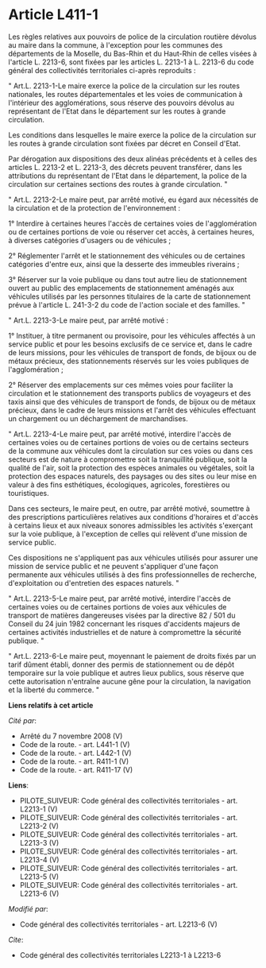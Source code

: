 # Article L411-1

Les règles relatives aux pouvoirs de police de la circulation routière dévolus au maire dans la commune, à l'exception pour
les communes des départements de la Moselle, du Bas-Rhin et du Haut-Rhin de celles visées à l'article L. 2213-6, sont fixées
par les articles L. 2213-1 à L. 2213-6 du code général des collectivités territoriales ci-après reproduits : 

" Art.L. 2213-1-Le maire exerce la police de la circulation sur les routes nationales, les routes départementales et les
voies de communication à l'intérieur des agglomérations, sous réserve des pouvoirs dévolus au représentant de l'Etat dans le
département sur les routes à grande circulation. 

Les conditions dans lesquelles le maire exerce la police de la circulation sur les routes à grande circulation sont fixées
par décret en Conseil d'Etat. 

Par dérogation aux dispositions des deux alinéas précédents et à celles des articles L. 2213-2 et L. 2213-3, des décrets
peuvent transférer, dans les attributions du représentant de l'Etat dans le département, la police de la circulation sur
certaines sections des routes à grande circulation. " 

" Art.L. 2213-2-Le maire peut, par arrêté motivé, eu égard aux nécessités de la circulation et de la protection de
l'environnement : 

1° Interdire à certaines heures l'accès de certaines voies de l'agglomération ou de certaines portions de voie ou réserver
cet accès, à certaines heures, à diverses catégories d'usagers ou de véhicules ; 

2° Réglementer l'arrêt et le stationnement des véhicules ou de certaines catégories d'entre eux, ainsi que la desserte des
immeubles riverains ; 

3° Réserver sur la voie publique ou dans tout autre lieu de stationnement ouvert au public des emplacements de stationnement
aménagés aux véhicules utilisés par les personnes titulaires de la carte de stationnement prévue à l'article L. 241-3-2 du
code de l'action sociale et des familles. " 

" Art.L. 2213-3-Le maire peut, par arrêté motivé : 

1° Instituer, à titre permanent ou provisoire, pour les véhicules affectés à un service public et pour les besoins exclusifs
de ce service et, dans le cadre de leurs missions, pour les véhicules de transport de fonds, de bijoux ou de métaux précieux,
des stationnements réservés sur les voies publiques de l'agglomération ; 

2° Réserver des emplacements sur ces mêmes voies pour faciliter la circulation et le stationnement des transports publics de
voyageurs et des taxis ainsi que des véhicules de transport de fonds, de bijoux ou de métaux précieux, dans le cadre de leurs
missions et l'arrêt des véhicules effectuant un chargement ou un déchargement de marchandises. 

" Art.L. 2213-4-Le maire peut, par arrêté motivé, interdire l'accès de certaines voies ou de certaines portions de voies ou
de certains secteurs de la commune aux véhicules dont la circulation sur ces voies ou dans ces secteurs est de nature à
compromettre soit la tranquillité publique, soit la qualité de l'air, soit la protection des espèces animales ou végétales,
soit la protection des espaces naturels, des paysages ou des sites ou leur mise en valeur à des fins esthétiques,
écologiques, agricoles, forestières ou touristiques. 

Dans ces secteurs, le maire peut, en outre, par arrêté motivé, soumettre à des prescriptions particulières relatives aux
conditions d'horaires et d'accès à certains lieux et aux niveaux sonores admissibles les activités s'exerçant sur la voie
publique, à l'exception de celles qui relèvent d'une mission de service public. 

Ces dispositions ne s'appliquent pas aux véhicules utilisés pour assurer une mission de service public et ne peuvent
s'appliquer d'une façon permanente aux véhicules utilisés à des fins professionnelles de recherche, d'exploitation ou
d'entretien des espaces naturels. " 

" Art.L. 2213-5-Le maire peut, par arrêté motivé, interdire l'accès de certaines voies ou de certaines portions de voies aux
véhicules de transport de matières dangereuses visées par la directive 82 / 501 du Conseil du 24 juin 1982 concernant les
risques d'accidents majeurs de certaines activités industrielles et de nature à compromettre la sécurité publique. " 

" Art.L. 2213-6-Le maire peut, moyennant le paiement de droits fixés par un tarif dûment établi, donner des permis de
stationnement ou de dépôt temporaire sur la voie publique et autres lieux publics, sous réserve que cette autorisation
n'entraîne aucune gêne pour la circulation, la navigation et la liberté du commerce. "

**Liens relatifs à cet article**

_Cité par_:

  - Arrêté du 7 novembre 2008 (V)
  - Code de la route. - art. L441-1 (V)
  - Code de la route. - art. L442-1 (V)
  - Code de la route. - art. R411-1 (V)
  - Code de la route. - art. R411-17 (V)

**Liens**:

  - PILOTE_SUIVEUR: Code général des collectivités territoriales - art. L2213-1 (V)
  - PILOTE_SUIVEUR: Code général des collectivités territoriales - art. L2213-2 (V)
  - PILOTE_SUIVEUR: Code général des collectivités territoriales - art. L2213-3 (V)
  - PILOTE_SUIVEUR: Code général des collectivités territoriales - art. L2213-4 (V)
  - PILOTE_SUIVEUR: Code général des collectivités territoriales - art. L2213-5 (V)
  - PILOTE_SUIVEUR: Code général des collectivités territoriales - art. L2213-6 (V)

_Modifié par_:

  - Code général des collectivités territoriales - art. L2213-6 (V)

_Cite_:

  - Code général des collectivités territoriales L2213-1 à L2213-6
